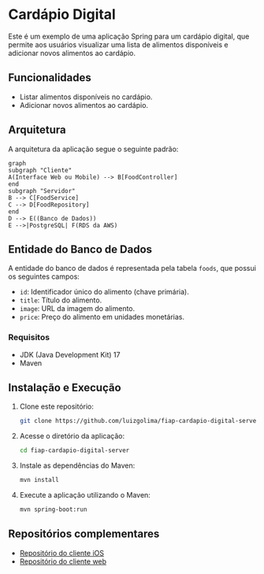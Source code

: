 # Cardápio Digital

Este é um exemplo de uma aplicação Spring para um cardápio digital, que permite aos usuários visualizar uma lista de alimentos disponíveis e adicionar novos alimentos ao cardápio.

## Funcionalidades

- Listar alimentos disponíveis no cardápio.
- Adicionar novos alimentos ao cardápio.

## Arquitetura

A arquitetura da aplicação segue o seguinte padrão:

```mermaid
graph
subgraph "Cliente"
A(Interface Web ou Mobile) --> B[FoodController]
end
subgraph "Servidor"
B --> C[FoodService]
C --> D[FoodRepository]
end
D --> E((Banco de Dados))
E -->|PostgreSQL| F(RDS da AWS)
```


## Entidade do Banco de Dados

A entidade do banco de dados é representada pela tabela `foods`, que possui os seguintes campos:

- `id`: Identificador único do alimento (chave primária).
- `title`: Título do alimento.
- `image`: URL da imagem do alimento.
- `price`: Preço do alimento em unidades monetárias.

### Requisitos
- JDK (Java Development Kit) 17
- Maven

## Instalação e Execução
1. Clone este repositório:
   ```bash
   git clone https://github.com/luizgolima/fiap-cardapio-digital-server.git
   ```
2. Acesse o diretório da aplicação:
   ```bash
   cd fiap-cardapio-digital-server
   ```
3. Instale as dependências do Maven:
   ```bash
   mvn install
   ```
4. Execute a aplicação utilizando o Maven:
   ```bash
   mvn spring-boot:run
   ```

## Repositórios complementares

- [Repositório do cliente iOS](https://github.com/luizgolima/fiap-cardapio-digital-ios)
- [Repositório do cliente web](https://github.com/luizgolima/fiap-cardapio-digital-client)

